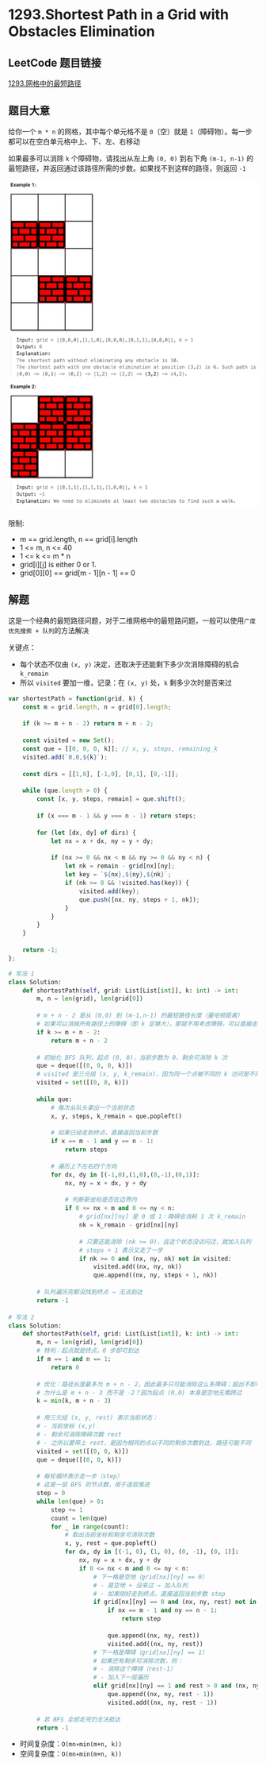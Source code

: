 # 1293.Shortest Path in a Grid with Obstacles Elimination

## LeetCode 题目链接

[1293.网格中的最短路径](https://leetcode.cn/problems/sort-items-by-groups-respecting-dependencies/)

## 题目大意

给你一个 `m * n` 的网格，其中每个单元格不是 `0`（空）就是 `1`（障碍物）。每一步都可以在空白单元格中上、下、左、右移动

如果最多可以消除 `k` 个障碍物，请找出从左上角 `(0, 0)` 到右下角 `(m-1, n-1)` 的最短路径，并返回通过该路径所需的步数。如果找不到这样的路径，则返回 `-1` 

![alt text](https://github.com/donnapersonal/picx-images-hosting/raw/master/image.67xnotjsrf.webp)

限制:
- m == grid.length, n == grid[i].length
- 1 <= m, n <= 40
- 1 <= k <= m * n
- grid[i][j] is either 0 or 1.
- grid[0][0] == grid[m - 1][n - 1] == 0

## 解题

这是一个经典的最短路径问题，对于二维网格中的最短路问题，一般可以使用`广度优先搜索 + 队列`的方法解决

关键点：
- 每个状态不仅由 `(x, y)` 决定，还取决于还能剩下多少次消除障碍的机会 `k_remain`
- 所以 `visited` 要加一维，记录：在 `(x, y)` 处，`k` 剩多少次时是否来过

```js
var shortestPath = function(grid, k) {
    const m = grid.length, n = grid[0].length;

    if (k >= m + n - 2) return m + n - 2;

    const visited = new Set();
    const que = [[0, 0, 0, k]]; // x, y, steps, remaining_k
    visited.add(`0,0,${k}`);

    const dirs = [[1,0], [-1,0], [0,1], [0,-1]];

    while (que.length > 0) {
        const [x, y, steps, remain] = que.shift();

        if (x === m - 1 && y === n - 1) return steps;

        for (let [dx, dy] of dirs) {
            let nx = x + dx, ny = y + dy;

            if (nx >= 0 && nx < m && ny >= 0 && ny < n) {
                let nk = remain - grid[nx][ny];
                let key = `${nx},${ny},${nk}`;
                if (nk >= 0 && !visited.has(key)) {
                    visited.add(key);
                    que.push([nx, ny, steps + 1, nk]);
                }
            }
        }
    }

    return -1;
};
```
```python
# 写法 1
class Solution:
    def shortestPath(self, grid: List[List[int]], k: int) -> int:
        m, n = len(grid), len(grid[0])
        
        # m + n - 2 是从 (0,0) 到 (m-1,n-1) 的最短路径长度（曼哈顿距离）
        # 如果可以消掉所有路径上的障碍（即 k 足够大），那就不用考虑障碍，可以直接走曼哈顿最短路径，直接返回最短路径长度
        if k >= m + n - 2:
            return m + n - 2

        # 初始化 BFS 队列，起点 (0, 0)，当前步数为 0，剩余可消除 k 次
        que = deque([(0, 0, 0, k)])
        # visited 是三元组 (x, y, k_remain)，因为同一个点被不同的 k 访问是不同状态
        visited = set([(0, 0, k)])

        while que:
            # 每次从队头拿出一个当前状态
            x, y, steps, k_remain = que.popleft()

            # 如果已经走到终点，直接返回当前步数
            if x == m - 1 and y == n - 1:
                return steps
            
            # 遍历上下左右四个方向
            for dx, dy in [(-1,0),(1,0),(0,-1),(0,1)]:
                nx, ny = x + dx, y + dy

                # 判断新坐标是否在边界内
                if 0 <= nx < m and 0 <= ny < n:
                    # grid[nx][ny] 是 0 或 1：障碍会消耗 1 次 k_remain
                    nk = k_remain - grid[nx][ny]

                    # 只要还能消除 (nk >= 0)，且这个状态没访问过，就加入队列
                    # steps + 1 表示又走了一步
                    if nk >= 0 and (nx, ny, nk) not in visited:
                        visited.add((nx, ny, nk))
                        que.append((nx, ny, steps + 1, nk))
        
        # 队列遍历完都没找到终点 → 无法到达
        return -1

# 写法 2
class Solution:
    def shortestPath(self, grid: List[List[int]], k: int) -> int:
        m, n = len(grid), len(grid[0])
        # 特判：起点就是终点，0 步即可到达
        if m == 1 and n == 1:
            return 0
        
        # 优化：路径长度最多为 m + n - 2，因此最多只可能消除这么多障碍；超出不影响结果，提前裁剪 k 可提升效率
        # 为什么是 m + n - 3 而不是 -2？因为起点 (0,0) 本身是空地无需跨过
        k = min(k, m + n - 3)

        # 用三元组 (x, y, rest) 表示当前状态：
        # - 当前坐标 (x,y)
        # - 剩余可消除障碍次数 rest
        # - 之所以要带上 rest，是因为相同的点以不同的剩余次数到达，路径可能不同
        visited = set([(0, 0, k)])
        que = deque([(0, 0, k)])

        # 每轮循环表示走一步（step）
        # 这是一层 BFS 的节点数，用于逐层推进
        step = 0
        while len(que) > 0:
            step += 1
            count = len(que)
            for _ in range(count):
                # 取出当前坐标和剩余可消除次数
                x, y, rest = que.popleft()
                for dx, dy in [(-1, 0), (1, 0), (0, -1), (0, 1)]:
                    nx, ny = x + dx, y + dy
                    if 0 <= nx < m and 0 <= ny < n:
                        # 下一格是空地（grid[nx][ny] == 0）
                        # - 是空地 + 没来过 → 加入队列
                        # - 如果刚好走到终点，直接返回当前步数 step
                        if grid[nx][ny] == 0 and (nx, ny, rest) not in visited:
                            if nx == m - 1 and ny == n - 1:
                                return step

                            que.append((nx, ny, rest))
                            visited.add((nx, ny, rest))
                        # 下一格是障碍（grid[nx][ny] == 1）
                        # 如果还有剩余可消除次数，则：
                        # - 消除这个障碍（rest-1）
                        # - 加入下一层遍历
                        elif grid[nx][ny] == 1 and rest > 0 and (nx, ny, rest - 1) not in visited:
                            que.append((nx, ny, rest - 1))
                            visited.add((nx, ny, rest - 1))

        # 若 BFS 全部走完仍无法抵达
        return -1
```

- 时间复杂度：`O(mn∗min(m+n, k))`
- 空间复杂度：`O(mn∗min(m+n, k))`